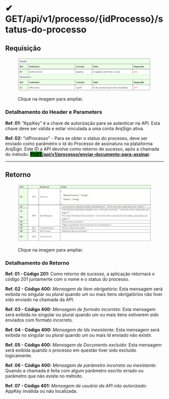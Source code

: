 # ✔ GET/api/v1/processo/{idProcesso}/status-do-processo

## Requisição

<figure><img src="../../../.gitbook/assets/api09.png" alt=""><figcaption><p>Clique na imagem para ampliar.</p></figcaption></figure>

### Detalhamento do Header e Parameters

**Ref. 01:** “AppKey” é a chave de autorização para se autenticar na API. Esta chave deve ser válida e estar vinculada a uma conta ArqSign ativa.

**Ref. 02:** “idProcesso” - Para se obter o status do processo, deve ser enviado como parâmetro o Id do Processo de assinatura na plataforma ArqSign. Este ID a API devolve como retorno de sucesso, após a chamada do método: [<mark style="background-color:green;">**POST**</mark>**​/api​/v1​/processo​/enviar-documento-para-assinar**](post-api-v1-processo-enviar-documento-para-assinar.md)**.**

***

## Retorno

<figure><img src="../../../.gitbook/assets/api10.png" alt=""><figcaption><p>Clique na imagem para ampliar.</p></figcaption></figure>

### Detalhamento do Retorno

**Ref. 01 - Código 201:** Como retorno de sucesso, a aplicação retornará o código 201 juntamente com o nome e o status do processo.

**Ref. 02 - Código 400:** _Mensagem de Item obrigatório:_ Esta mensagem será exibida no singular ou plural quando um ou mais itens obrigatórios não tiver sido enviado na chamada da API.

**Ref. 03 - Código 400:** _Mensagem de formato incorreto:_ Esta mensagem será exibida no singular ou plural quando um ou mais itens estiverem sido enviados com formato incorreto.

**Ref. 04 - Código 400:** _Mensagem de Ids inexistente:_ Esta mensagem será exibida no singular ou plural quando um ou mais Id enviado não existir.

**Ref. 05 - Código 400:** _Mensagem de Documento excluído:_ Esta mensagem será exibida quando o processo em questão tiver sido excluído logicamente.

**Ref. 06 - Código 400:** _Mensagem de parâmetro incorreto ou inexistente:_ Quando a chamada é feita com algum parâmetro escrito errado ou parâmetro que não existe no método.

**Ref. 07 - Código 401:** _Mensagem de usuário da API não autorizado:_ AppKey inválida ou não localizada.
